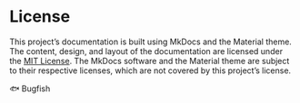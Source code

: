 # License

This project’s documentation is built using MkDocs and the Material theme. The content, design, and layout of the documentation are licensed under the [MIT License](https://opensource.org/licenses/MIT). The MkDocs software and the Material theme are subject to their respective licenses, which are not covered by this project’s license.

🐟 Bugfish